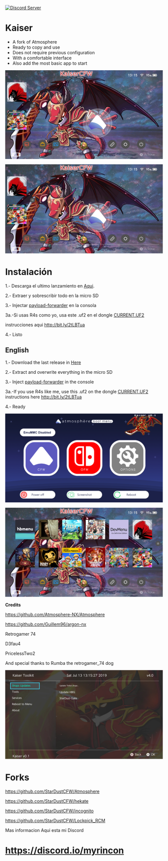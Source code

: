 <a href="https://discord.io/myrincon"><img src="https://discordapp.com/api/guilds/516631805621960704/embed.png" alt="Discord Server" /></a>
# Kaiser

* A fork of Atmosphere
* Ready to copy and use
* Does not require previous configuration
* With a comfortable interface
* Also add the most basic app to start

![alt text](Borrame/home2.jpg)

[![IMAGE ALT TEXT HERE](Borrame/home2.jpg)](https://youtu.be/OydpT-emU-U)


Instalación
=============
1.- Descarga el ultimo lanzamiento en [Aqui](https://github.com/StarDustCFW/Kaiser/releases/latest).

2.- Extraer y sobrescribir todo en la micro SD

3.- Injectar [payload-forwarder](https://github.com/StarDustCFW/Kaiser/blob/master/Borrame/Payload-Forwarder.bin?raw=true) en la consola 

  3a.-Si usas R4s como yo, usa este .uf2 en el dongle [CURRENT.UF2](https://github.com/StarDustCFW/Kaiser/blob/master/Borrame/CURRENT.UF2?raw=true)
  
  instrucciones aqui http://bit.ly/2tLBTua


4.- Listo


## English

1.- Download the last release in [Here](https://github.com/StarDustCFW/Kaiser/releases/latest)

2.- Extract and overwrite everything in the micro SD

3.- Inject [payload-forwarder](https://github.com/StarDustCFW/Kaiser/blob/master/Borrame/Payload-Forwarder.bin?raw=true) in the console

 3a.-If you use R4s like me, use this .uf2 on the dongle [CURRENT.UF2](https://github.com/StarDustCFW/Kaiser/blob/master/Borrame/CURRENT.UF2?raw=true)
  instructions here http://bit.ly/2tLBTua


4.- Ready

![alt text](Borrame/screenshot.png)

![alt text](Borrame/Home.jpg)

**Credits**

https://github.com/Atmosphere-NX/Atmosphere

https://github.com/Guillem96/argon-nx

Retrogamer 74

D3fau4

PricelessTwo2

And special thanks to Rumba the retrogamer_74 dog

![alt text](Borrame/toolkit.jpg)

# Forks

https://github.com/StarDustCFW/Atmosphere

https://github.com/StarDustCFW/hekate

https://github.com/StarDustCFW/incognito

https://github.com/StarDustCFW/Lockpick_RCM

Mas informacion Aqui esta mi Discord

# https://discord.io/myrincon





